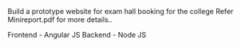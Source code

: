 Build a prototype website for exam hall booking for the college
Refer Minireport.pdf for more details..

Frontend - Angular JS
Backend - Node JS
